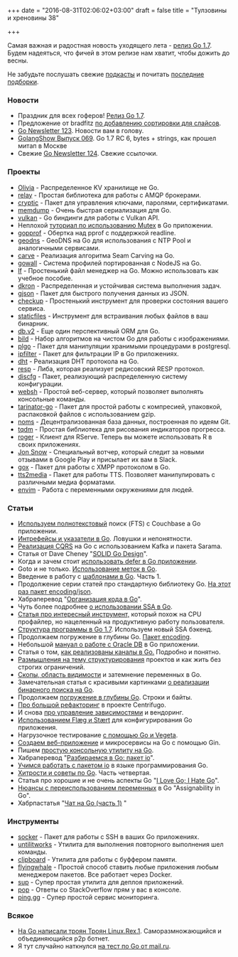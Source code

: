 +++
date = "2016-08-31T02:06:02+03:00"
draft = false
title = "Тулзовины и хреновины 38"

+++

<p>Самая важная и радостная новость уходящего лета - <a href="https://blog.golang.org/go1.7">релиз Go 1.7</a>. Будем надеяться, что фичей в этом релизе нам хватит, чтобы дожить до весны.</p>

<p>Не забудьте послушать свежие <a href="http://golangshow.com/episode/2016/08-12-069/">подкасты</a> и почитать <a href="http://golangweekly.com/issues/123">последние подборки</a>.</p>

<h3>Новости</h3>

<ul>
<li>Праздник для всех гоферов! <a href="https://golang.org/dl/">Релиз Go 1.7</a>.</li>
<li>Предложение от bradfitz <a href="https://github.com/golang/go/issues/16721">по добавлению сортировки для слайсов</a>.</li>
<li><a href="http://golangweekly.com/issues/123">Go Newsletter 123</a>. Новости вам в голову.</li>
<li><a href="http://golangshow.com/episode/2016/08-12-069/">GolangShow Выпуск 069</a>. Go 1.7 RC 6, bytes + strings, как прошел митап в Москве</li>
<li>Свежие <a href="http://golangweekly.com/issues/124">Go Newsletter 124</a>. Свежие ссылочки.</li>
</ul>

<h3>Проекты</h3>

<ul>
<li><a href="https://github.com/GrappigPanda/Olivia">Olivia</a> - Распределенное KV хранилище не Go.</li>
<li><a href="https://github.com/armon/relay">relay</a> - Простая библиотека для работы с AMQP брокерами.</li>
<li><a href="https://github.com/domodwyer/cryptic">cryptic</a> - Пакет для управления ключами, паролями, сертификатами.</li>
<li><a href="https://github.com/alexflint/go-memdump">memdump</a> - Очень быстрая сериализация для Go.</li>
<li><a href="https://github.com/vulkan-go/vulkan">vulkan</a> - Go биндинги для работы с Vulkan API.</li>
<li>Неплохой <a href="https://kylewbanks.com/blog/tutorial-synchronizing-state-with-mutexes-golang">туториал по использованию Mutex</a> в Go приложении.</li>
<li><a href="https://github.com/chzyer/gopprof">gopprof</a> - Обертка над pprof с поддержкой readline.</li>
<li><a href="https://github.com/abh/geodns">geodns</a> - GeoDNS на Go для использования с NTP Pool и аналогичными сервисами.</li>
<li><a href="https://github.com/aaparella/carve">carve</a> - Реализация алгоритма Seam Carving на Go.</li>
<li><a href="https://github.com/im7mortal/gowall">gowall</a> - Система профилей портированная с NodeJS на Go.</li>
<li><a href="https://github.com/gokcehan/lf">lf</a> - Простенький файл менеджер на Go. Можно использовать как учебное пособие.</li>
<li><a href="http://dkron.io/">dkron</a> - Распределенная и устойчивая система выполнения задач.</li>
<li><a href="https://github.com/tidwall/gjson">gjson</a> - Пакет для быстрого получения данных из JSON.</li>
<li><a href="https://sourcegraph.github.io/checkup/">checkup</a> - Простенький инструмент для проверки состояния вашего сервиса.</li>
<li><a href="https://github.com/bouk/staticfiles">staticfiles</a> - Инструмент для встраивания любых файлов в ваш бинарник.</li>
<li><a href="https://upper.io/db.v2/">db.v2</a> - Еще один перспективный ORM для Go.</li>
<li><a href="https://github.com/anthonynsimon/bild">bild</a> - Набор алгоритмов на чистом Go для работы с изображениями.</li>
<li><a href="https://github.com/microo8/plgo">plgo</a> - Пакет для манипуляции хранимыми процедурами в postgresql.</li>
<li><a href="https://github.com/jpillora/ipfilter">ipfilter</a> - Пакет для фильтрации IP в Go приложениях.</li>
<li><a href="https://github.com/shiyanhui/dht">dht</a> - Реализация DHT протокола на Go.</li>
<li><a href="https://github.com/tidwall/resp">resp</a> - Либа, которая реализует редисовский RESP протокол.</li>
<li><a href="https://github.com/tmaiaroto/discfg">discfg</a> - Пакет, реализующий распределенную систему конфигурации.</li>
<li><a href="https://github.com/HouzuoGuo/websh">websh</a> - Простой веб-сервер, который позволяет выполнять консольные команды.</li>
<li><a href="https://github.com/verybluebot/tarinator-go">tarinator-go</a> - Пакет для проcтой работы с компресией, упаковкой, распаковкой файлов с использованием gzip.</li>
<li><a href="https://github.com/attic-labs/noms">noms</a> - Децентрализованная база данных, построенная по идеям Git.</li>
<li><a href="https://github.com/sbwhitecap/tqdm">tqdm</a> - Простая библиотека для рисования индикаторов прогресса.</li>
<li><a href="https://github.com/senseyeio/roger">roger</a> - Клиент для RServe. Теперь вы можете использовать R в своих приложениях.</li>
<li><a href="https://github.com/saiday/jonsnow">Jon Snow</a> - Специальный вотчер, который следит за новыми отзывами в Google Play и присылает их вам в Slack.</li>
<li><a href="https://github.com/processone/gox">gox</a> - Пакет для работы с XMPP протоколом в Go.</li>
<li><a href="https://github.com/pqyptixa/tts2media">tts2media</a> - Пакет для работы TTS. Позволяет манипулировать с различными медиа форматами. </li>
<li><a href="https://github.com/Gnouc/envim">envim</a> - Работа с переменными окружениями для людей.</li>
</ul>

<h3>Статьи</h3>

<ul>
<li><a href="http://4gophers.ru/article/ispolzuem-polnotekstovyi-poisk-fts-s-couchbase-a-go-prilozhenii#.V8dRjXWLRNA">Используем полнотекстовый</a> поиск (FTS) с Couchbase а Go приложении.</li>
<li><a href="http://bit.ly/2bD0Bn0">Интрефейсы и указатели в Go</a>. Ловушки и непонятности.</li>
<li><a href="http://bit.ly/2c8zGSU">Реализация CQRS</a> на Go с использованием Kafka и пакета Sarama.</li>
<li>Статья от Dave Cheney "<a href="http://dave.cheney.net/2016/08/20/solid-go-design">SOLID Go Design</a>".</li>
<li>Когда и зачем стоит <a href="https://kylewbanks.com/blog/when-to-use-defer-in-go">использовать defer в Go приложении</a>.</li>
<li>Goto и не только. <a href="http://bit.ly/2bxntW3">Использование меток в Go</a>.</li>
<li>Введение в работу с <a href="http://www.calhoun.io/an-intro-to-templates-in-go-part-1-of-3/">шаблонами в Go</a>. Часть 1. </li>
<li>Продолжение серии статей про стандартную библиотеку Go. <a href="http://bit.ly/2buE2jr">На этот раз пакет encoding/json</a>.</li>
<li>Хабраперевод "<a href="https://habrahabr.ru/post/308198/">Организация кода в Go</a>".</li>
<li>Чуть более подробнее <a href="https://sillymon.ch/posts/SSAinGo1.7.html">о использовании SSA в Go</a>.</li>
<li><a href="https://text.sourcegraph.com/thyme-a-simple-cli-to-measure-human-time-and-focus-577b87337b9c#.3evv9c2wc">Статья про интересный инструмент,</a> который похож на CPU профайлер, но нацеленный на продуктивную работу пользователя.</li>
<li><a href="https://pauladamsmith.com/blog/2016/08/go-1.7-ssa.html">Структура программы в Go 1.7</a>. Используем новый SSA бэкенд.</li>
<li>Продолжаем погружение в глубины Go. <a href="http://bit.ly/2bi1SSu">Пакет encoding</a>.</li>
<li>Небольшой <a href="https://gocodecloud.com/blog/2016/08/09/accessing-an-oracle-db-in-go/">мануал о работе с Oracle DB</a> в Go приложении. </li>
<li>Статья о том, <a href="http://dmitryvorobev.blogspot.ru/2016/08/golang-channels-implementation.html">как реализованы каналы в Go.</a> Подробно и понятно.</li>
<li><a href="http://bit.ly/2bmd0LB">Размышления на тему структурирования</a> проектов и как жить без строгих ограничений.</li>
<li><a href="http://bit.ly/2bjEYZo">Скопы, область видимости</a> и затемнение переменных в Go.</li>
<li>Замечательная статья с красивыми картинками <a href="https://appliedgo.net/bintree/">о реализации бинарного поиска на Go</a>.</li>
<li>Продолжаем <a href="http://bit.ly/2bbX96u">погружение в глубины Go</a>. Строки и байты.</li>
<li><a href="http://bit.ly/2aIUZLS">Про большой рефакторинг</a> в проекте Centrifugo. </li>
<li>И снова <a href="http://jmoiron.net/blog/dependencies/">про управление зависимостями</a> и вендоринг. </li>
<li><a href="https://blog.containo.us/golang-configuration-made-easy-with-fl%C3%A6g-and-st%C3%A6rt-2818921e78e#.2qts58aq1">Использованием Flæg и Stært</a> для конфигурирования Go приложения.</li>
<li>Нагрузочное тестирование <a href="https://thisdata.com/blog/load-testing-api-interfaces-with-go-and-vegeta/">с помощью Go и Vegeta</a>.</li>
<li><a href="https://semaphoreci.com/community/tutorials/building-go-web-applications-and-microservices-using-gin">Создаем веб-приложение</a> и микросервисы на Go с помощью Gin.</li>
<li>Пишем <a href="https://blog.komand.com/build-a-simple-cli-tool-with-golang">простую консольную утилиту на Go</a>.</li>
<li>Хабраперевод "<a href="https://habrahabr.ru/post/306914/">Разбираемся в Go: пакет io</a>".</li>
<li><a href="http://bit.ly/2axEKvS">Учимся работать с пакетом io</a> в языке программирования Go.</li>
<li><a href="https://scene-si.org/2016/08/01/golang-tips-and-tricks-part-3/">Хитрости и советы по Go</a>. Часть четвертая.</li>
<li>Статья про хорошие и не очень аспекты Go "<a href="http://dtrace.org/blogs/ahl/2016/08/02/i-love-go-i-hate-go/#.V6BksdShH54.twitter">I Love Go; I Hate Go</a>".</li>
<li><a href="http://bit.ly/2afdscO">Нюансы с переиспользованием переменных</a> в Go "Assignability in Go". </li>
<li>Хабрпастатья "<a href="https://habrahabr.ru/post/306840/">Чат на Go (часть 1)</a> "</li>
</ul>

<h3>Инструменты</h3>

<ul>
<li><a href="https://github.com/cosiner/socker">socker</a> - Пакет для работы с SSH в ваших Go приложениях.</li>
<li><a href="https://github.com/aybabtme/untilitworks">untilitworks</a> - Утилита для выполнения повторного выполнения шел команды.</li>
<li><a href="https://github.com/atotto/clipboard">clipboard</a> - Утилита для работы с буффером памяти.</li>
<li><a href="https://github.com/74th/flyingwhale">flyingwhale</a> - Простой способ ставить любые приложения любым менеджером пакетов. Все работает через Docker.</li>
<li><a href="https://pressly.github.io/sup/">sup</a> - Супер простая утилита для деплоя приложений.</li>
<li><a href="https://github.com/Alexrs95/pop">pop</a> - Ответы со StackOverflow прям у вас в консоле.</li>
<li><a href="https://ping.gg/">ping.gg</a> - Супер простой сервис мониторинга.</li>
</ul>

<h3>Всякое</h3>

<ul>
<li><a href="https://xakep.ru/2016/08/22/trojan-rex/">На Go написали троян Троян Linux.Rex.1</a>. Саморазмножающийся и объединяющийся p2p ботнет.</li>
<li>Я тут случайно наткнулся <a href="https://certification.mail.ru/tests/golang35/start/">на тест по Go от mail.ru</a>.</li>
</ul>
